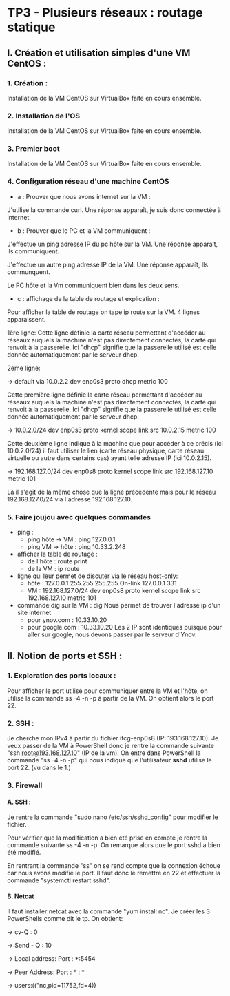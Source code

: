 # TP3 - Plusieurs réseaux : routage statique

## I. Création et utilisation simples d'une VM CentOS :

### 1. Création :

Installation de la VM CentOS sur VirtualBox faite en cours ensemble.

### 2. Installation de l'OS

Installation de la VM CentOS sur VirtualBox faite en cours ensemble.

### 3. Premier boot

Installation de la VM CentOS sur VirtualBox faite en cours ensemble.

### 4. Configuration réseau d'une machine CentOS

- a : Prouver que nous avons internet sur la VM :

J'utilise la commande curl. Une réponse apparaît, je suis donc connectée à internet.

- b : Prouver que le PC et la VM communiquent :

J'effectue un ping adresse IP du pc hôte sur la VM. Une réponse apparaît, ils communiquent.

J'effectue un autre ping adresse IP de la VM. Une réponse apparaît, Ils communquent.

Le PC hôte et la Vm communiquent bien dans les deux sens.

- c : affichage de la table de routage et explication :

Pour afficher la table de routage on tape ip route sur la VM. 4 lignes apparaissent.

1ère ligne: 
Cette ligne définie la carte réseau permettant d'accéder au réseaux auquels la machine n'est pas directement connectés, la carte qui renvoit à la passerelle. Ici "dhcp" signifie que la passerelle utilisé est celle donnée automatiquement par le serveur dhcp.

2ème ligne: 

→ default via 10.0.2.2 dev enp0s3 proto dhcp metric 100

Cette première ligne définie la carte réseau permettant d'accéder au réseaux auquels la machine n'est pas directement connectés, la carte qui renvoit à la passerelle. 
Ici "dhcp" signifie que la passerelle utilisé est celle donnée automatiquement par le serveur dhcp.

→ 10.0.2.0/24 dev enp0s3 proto kernel scope link src 10.0.2.15 metric 100

Cette deuxième ligne indique à la machine que pour accéder à ce précis (ici 10.0.2.0/24) il faut utiliser le lien (carte réseau physique, carte réseau virtuelle ou autre dans certains cas) ayant telle adresse IP (ici 10.0.2.15).

→ 192.168.127.0/24 dev enp0s8 proto kernel scope link src 192.168.127.10 metric 101

Là il s'agit de la même chose que la ligne précedente mais pour le réseau 192.168.127.0/24 via l'adresse 192.168.127.10.

### 5. Faire joujou avec quelques commandes

- ping :
    - ping hôte → VM : ping 127.0.0.1
    - ping VM → hôte : ping 10.33.2.248
- afficher la table de routage :
    - de l'hôte : route print
    - de la VM : ip route
- ligne qui leur permet de discuter via le réseau host-only:
    - hôte : 127.0.0.1  255.255.255.255  On-link  127.0.0.1  331
    - VM : 192.168.127.0/24 dev enp0s8 proto kernel scope link src 192.168.127.10 metric 101
- commande dig sur la VM :
dig Nous permet de trouver l'adresse ip d'un site internet
    - pour ynov.com : 10.33.10.20
    - pour google.com : 10.33.10.20
Les 2 IP sont identiques puisque pour aller sur google, nous devons passer par le serveur d'Ynov.

## II. Notion de ports et SSH :

### 1. Exploration des ports locaux :
Pour afficher le port utilisé pour communiquer entre la VM et l'hôte, on utilise la commande ss -4 -n -p à partir de la VM. On obtient alors le port 22.

### 2. SSH :
Je cherche mon IPv4 à partir du fichier ifcg-enp0s8 (IP: 193.168.127.10). Je veux passer de la VM à PowerShell donc je rentre la commande suivante  "ssh root@193.168.127.10" (IP de la vm). On entre dans PowerShell la commande "ss -4 -n -p" qui nous indique que l'utilisateur  **sshd** utilise le port 22. (vu dans le 1.)

### 3. Firewall
#### A. SSH :
 Je rentre la commande "sudo nano /etc/ssh/sshd_config" pour modifier le fichier.

Pour vérifier que la modification a bien été prise en compte je rentre la commande suivante ss -4 -n -p. On remarque alors que le port sshd a bien été modifié.

En rentrant la commande "ss" on se rend compte que la connexion échoue car nous avons modifié le port. Il faut donc le remettre en 22 et effectuer la commande "systemctl restart sshd".

#### B. Netcat

Il faut installer netcat avec la commande "yum install nc". Je créer les 3 PowerShells comme dit le tp. On obtient:

→ cv-Q : 0

→ Send - Q : 10

→ Local address: Port : *:5454

→ Peer Address: Port : * : * 

→ users:(("nc,pid=11752,fd=4))
